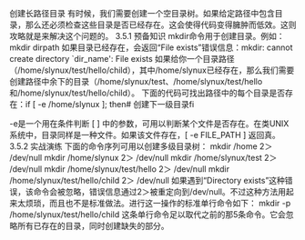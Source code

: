  创建长路径目录
有时候，我们需要创建一个空目录树。如果给定路径中包含目录，那么还必须检查这些目录是否已经存在。这会使得代码变得臃肿而低效。这则攻略就是来解决这个问题的。
3.5.1 预备知识
mkdir命令用于创建目录。例如： mkdir dirpath
如果目录已经存在，会返回“File exists”错误信息：mkdir: cannot create directory `dir_name': File exists
如果给你一个目录路径（/home/slynux/test/hello/child），其中/home/slynux已经存在，那么我们需要创建路径中余下的目录（/home/slynux/test、/home/slynux/test/hello和/home/slynux/test/hello/child）。
下面的代码可找出路径中的每个目录是否存在：if [ -e /home/slynux ]; then# 创建下一级目录fi

-e是一个用在条件判断 [ ] 中的参数，可用以判断某个文件是否存在。在类UNIX系统中，目录同样是一种文件。如果该文件存在，[ -e FILE_PATH ] 返回真。
3.5.2 实战演练
下面的命令序列可用以创建多级目录树： mkdir /home 2＞ /dev/null mkdir /home/slynux 2＞ /dev/null mkdir /home/slynux/test 2＞ /dev/null mkdir /home/slynux/test/hello 2＞ /dev/null mkdir /home/slynux/test/hello/child 2＞ /dev/null
如果遇到“Directory exists”这种错误，该命令会被忽略，错误信息通过2＞被重定向到/dev/null。不过这种方法用起来太烦琐，而且也不是标准做法。进行这一操作的标准单行命令如下： mkdir -p /home/slynux/test/hello/child
这条单行命令足以取代之前的那5条命令。它会忽略所有已存在的目录，同时创建缺失的部分。